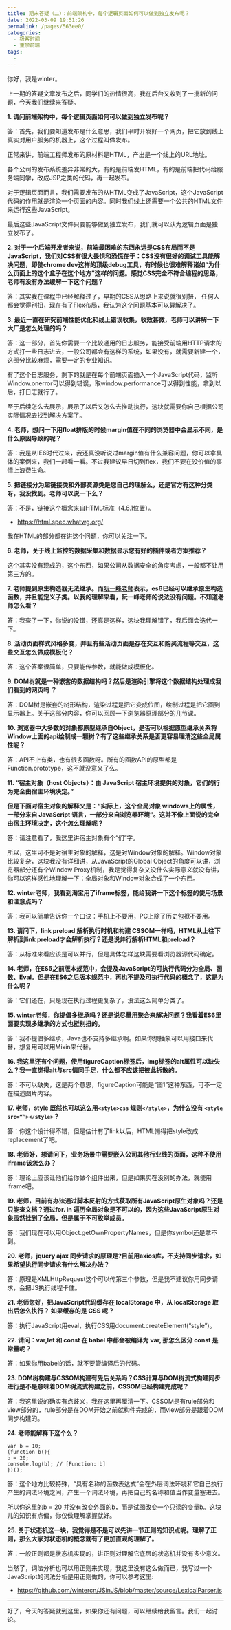 ```yaml
---
title: 期末答疑（二）：前端架构中，每个逻辑页面如何可以做到独立发布呢？
date: 2022-03-09 19:51:26
permalink: /pages/563ee0/
categories:
  - 极客时间
  - 重学前端
tags:
  - 
---
```

<p>你好，我是winter。</p><p>上一期的答疑文章发布之后，同学们的热情很高，我在后台又收到了一批新的问题，今天我们继续来答疑。</p><p><strong>1. 请问前端架构中，每个逻辑页面如何可以做到独立发布呢？</strong></p><p>答：首先，我们要知道发布是什么意思，我们平时开发好一个网页，把它放到线上真实对用户服务的机器上，这个过程叫做发布。</p><p>正常来讲，前端工程师发布的原材料是HTML，产出是一个线上的URL地址。</p><p>各个公司的发布系统差异非常的大，有的是前端发HTML，有的是前端把代码给服务端同学，改成JSP之类的代码，再一起发布。</p><p>对于逻辑页面而言，我们需要发布的从HTML变成了JavaScript，这个JavaScript代码的作用就是渲染一个页面的内容。同时我们线上还需要一个公共的HTML文件来运行这些JavaScript。</p><p>最后这些JavaScript文件只要能够做到独立发布，我们就可以认为逻辑页面是独立发布了。</p><p><strong>2. 对于一个后端开发者来说，前端最困难的东西永远是CSS布局而不是JavaScript，我们对CSS有很大畏惧和恐慌在于：CSS没有很好的调试工具能解决问题，即使chrome dev这样的顶级debug工具，有时候也很难解释诸如“为什么页面上的这个盒子在这个地方”这样的问题。感觉CSS完全不符合编程的思路，老师有没有办法缓解一下这个问题？</strong></p><!-- [[[read_end]]] --><p>答：其实我在课程中已经解释过了，早期的CSS从思路上来说就很别扭， 任何人都会觉得别扭，现在有了Flex布局，我认为这个问题基本可以算解决了。</p><p><strong>3. 最近一直在研究前端性能优化和线上错误收集，收效甚微，老师可以讲解一下大厂是怎么处理的吗？</strong></p><p>答：这一部分，首先你需要一个比较通用的日志服务，能接受前端用HTTP请求的方式打一些日志进去，一般公司都会有这样的系统，如果没有，就需要新建一个，这部分比较麻烦，需要一定的专业知识。</p><p>有了这个日志服务，剩下的就是在每个前端页面插入一个JavaScript代码，监听Window.onerror可以得到错误，取window.performance可以得到性能，拿到以后，打日志就行了。</p><p>至于后续怎么去展示，展示了以后又怎么去推动执行，这块就需要你自己根据公司实际情况去找到解决方案了。</p><p><strong>4. 老师，想问一下用float排版的时候margin值在不同的浏览器中会显示不同，是什么原因导致的呢？</strong></p><p>答：我是从IE6时代过来，我还真没听说过margin值有什么兼容问题，你可以拿具体的案例来，我们一起看一看。不过我建议早日切到flex，我们不要在没价值的事情上浪费生命。</p><p><strong>5. 把链接分为超链接类和外部资源类是您自己的理解么，还是官方有这种分类呀，我没找到。老师可以说一下么？</strong></p><p>答：不是，链接这个概念来自HTML标准（4.6.1位置）。</p><ul>
<li><a href="https://html.spec.whatwg.org/">https://html.spec.whatwg.org/</a></li>
</ul><p>我在HTML的部分都在讲这个问题，你可以关注一下。</p><p><strong>6. 老师，关于线上监控的数据采集和数据显示您有好的插件或者方案推荐？</strong></p><p>这个其实没有现成的，这个东西，如果公司从数据安全的角度考虑，一般都不让用第三方的。</p><p><strong>7. 老师提到原生构造器无法继承。而<a href="http://es6.ruanyifeng.com/#docs/class-extends">阮一峰老师</a>表示，es6已经可以继承原生构造函数，并且能定义子类。以我的理解来看，阮一峰老师的说法没有问题。不知道老师怎么看？</strong></p><p>答：我查了一下，你说的没错，还真是这样，这块我理解错了，我后面会迭代一下。</p><p><strong>8. 活动页面样式风格多变，并且有些活动页面是存在交互和购买流程等交互，这些交互怎么做成模板化？</strong></p><p>答：这个答案很简单，只要能传参数，就能做成模板化。</p><p><strong>9. DOM树就是一种嵌套的数据结构吗？然后是渲染引擎将这个数据结构处理成我们看到的网页吗 ？</strong></p><p>答：DOM树是嵌套的树形结构，渲染过程是把它变成位图，绘制过程是把它画到显示器上。关于这部分内容，你可以回顾一下浏览器原理部分的几节课。</p><p><strong>10. 浏览器中大多数的对象都原型继承自Object，是否可以根据原型继承关系将Window上面的api绘制成一颗树？有了这些继承关系是否更容易理清这些全局属性呢？</strong></p><p>答：API不止有类，也有很多函数呀。所有的函数API的原型都是Function.prototype，这不就没意义了么。</p><p><strong>11. “宿主对象（host Objects）：由 JavaScript 宿主环境提供的对象，它们的行为完全由宿主环境决定。”</strong></p><p><strong>但是下面对宿主对象的解释又是：“实际上，这个全局对象 windows上的属性，一部分来自 JavaScript 语言，一部分来自浏览器环境”。这并不像上面说的完全由宿主环境决定，这个怎么理解呢？</strong></p><p>答：请注意看了，我这里讲宿主对象有个“们”字。</p><p>所以，这里可不是对宿主对象的解释，这是对Window对象的解释。Window对象比较复杂，这块我没有详细讲，从JavaScript的Global Object的角度可以讲，浏览器部分还有个Window Proxy机制，我是觉得复杂又没什么实际意义就没有讲，你可以这样感性地理解一下：全局对象和Window对象合成了一个东西。</p><p><strong>12. winter老师，我看到淘宝用了iframe标签，能给我讲一下这个标签的使用场景和注意点吗？</strong></p><p>答：我可以简单告诉你一个口诀：手机上不要用，PC上除了历史包袱不要用。</p><p><strong>13. 请问下，link preload 解析执行时机和构建 CSSOM一样吗，HTML从上往下解析到link preload才会解析执行？还是说并行解析HTML和preload？</strong></p><p>答：从标准来看应该是可以并行，但是具体怎样这块需要看浏览器源代码确定。</p><p><strong>14. 老师，在ES5之前版本规范中，会提及JavaScript的可执行代码分为全局、函数、Eval。但是在ES6之后版本规范中，再也不提及可执行代码的概念了，这是为什么呢？</strong></p><p>答：它们还在，只是现在执行过程更复杂了，没法这么简单分类了。</p><p><strong>15. winter老师，你提倡多继承吗？还是说尽量用聚合来解决问题？我看着ES6里面要实现多继承的方式也挺别扭的。</strong></p><p>答：我不提倡多继承，Java也不支持多继承啊。如果你想抽象可以用接口来代替，想复用可以用Mixin来代替。</p><p><strong>16. 我这里还有个问题，使用figureCaption标签后，img标签的alt属性可以缺失么？我一直觉得alt与src情同手足，什么都不应该把彼此拆散的。</strong></p><p>答：不可以缺失，这是两个意思，figureCaption可能是“图1”这种东西，可不一定在描述图片内容。</p><p><strong>17. 老师，style 既然也可以这么用<code>&lt;style&gt;css</code> 规则<code>&lt;/style&gt;</code>，为什么没有 <code>&lt;style src=“”&gt;&lt;/style&gt;</code>？</strong></p><p>答：你这个设计得不错，但是估计有了link以后，HTML懒得把style改成replacement了吧。</p><p><strong>18. 老师好，想请问下，业务场景中需要嵌入公司其他行业线的页面，这种不使用iframe该怎么办？</strong></p><p>答：理论上应该让他们给你做个组件出来，但是如果实在没别的办法，就使用iframe吧。</p><p><strong>19. 老师，目前有办法通过脚本反射的方式获取所有JavaScript原生对象吗？还是只能查文档？通过for. in 遍历全局对象是不可以的，因为这些JavaScript原生对象虽然挂到了全局，但是属于不可枚举成员。</strong></p><p>答：我们现在可以用Object.getOwnPropertyNames，但是你symbol还是拿不到。</p><p><strong>20. 老师，jquery ajax 同步请求的原理是?目前用axios库，不支持同步请求，如果希望执行同步请求有什么解决办法？</strong></p><p>答：原理是XMLHttpRequest这个可以传第三个参数，但是我不建议你用同步请求，会把JS执行线程卡住。</p><p><strong>21. 老师您好，把JavaScript代码缓存在 localStorage 中，从 localStorage 取出后怎么执行？ 如果缓存的是 CSS 呢？</strong></p><p>答：执行JavaScript用eval，执行CSS用document.createElement(“style”)。</p><p><strong>22. 请问：var,let 和 const 在 babel 中都会被编译为 var, 那怎么区分 const 是常量呢？</strong></p><p>答：如果你用babel的话，就不要管编译后的代码。</p><p><strong>23. DOM树构建与CSSOM构建有先后关系吗？CSS计算与DOM树流式构建同步进行是不是意味着DOM树流式构建之前，CSSOM已经构建完成呢？</strong></p><p>答：我这里说的确实有点歧义，我在这里再厘清一下。CSSOM是有rule部分和view部分的，rule部分是在DOM开始之前就构件完成的，而view部分是跟着DOM同步构建的。</p><p><strong>24. 老师能解释下这个么？</strong></p><pre><code>var b = 10;
(function b(){
b = 20;
console.log(b); // [Function: b]
})();
</code></pre><p>答：这个地方比较特殊，“具有名称的函数表达式”会在外层词法环境和它自己执行产生的词法环境之间，产生一个词法环境，再把自己的名称和值当作变量塞进去。</p><p>所以你这里的b = 20 并没有改变外面的b，而是试图改变一个只读的变量b。这块儿的知识有点偏，你仅做理解掌握就好。</p><p><strong>25. 关于状态机这一块，我觉得是不是可以先讲一节正则的知识点呢。理解了正则，那么大家对状态机的概念就有了更加直观的理解了。</strong></p><p>答：一般正则都是状态机实现的，讲正则对理解它底层的状态机并没有多少意义。</p><p>当然了，词法分析也可以用正则来实现，我这里没有这么做而已，我写过一个JavaScript的词法分析是用正则做的，你可以参考这里:</p><ul>
<li><a href="https://github.com/wintercn/JSinJS/blob/master/source/LexicalParser.js">https://github.com/wintercn/JSinJS/blob/master/source/LexicalParser.js</a></li>
</ul><hr></hr><p>好了，今天的答疑就到这里，如果你还有问题，可以继续给我留言。我们一起讨论。</p><p></p>